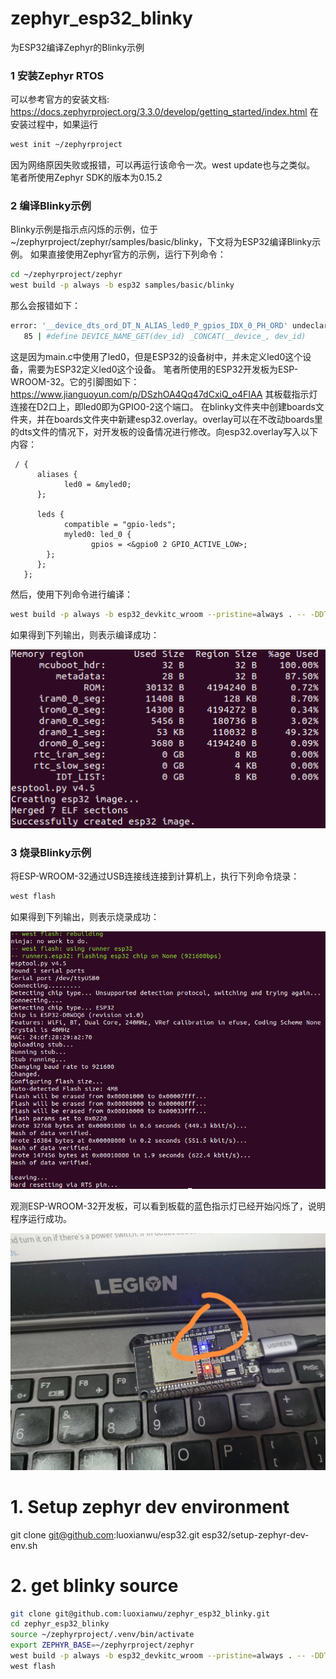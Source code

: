 # zephyr_esp32_blinky
为ESP32编译Zephyr的Blinky示例
### 1 安装Zephyr RTOS
可以参考官方的安装文档:
https://docs.zephyrproject.org/3.3.0/develop/getting_started/index.html
在安装过程中，如果运行
```bash
west init ~/zephyrproject
```
因为网络原因失败或报错，可以再运行该命令一次。west update也与之类似。
笔者所使用Zephyr SDK的版本为0.15.2

### 2 编译Blinky示例
Blinky示例是指示点闪烁的示例，位于~/zephyrproject/zephyr/samples/basic/blinky，下文将为ESP32编译Blinky示例。
如果直接使用Zephyr官方的示例，运行下列命令：
```bash
cd ~/zephyrproject/zephyr
west build -p always -b esp32 samples/basic/blinky
```
那么会报错如下：
```bash
error: '__device_dts_ord_DT_N_ALIAS_led0_P_gpios_IDX_0_PH_ORD' undeclared here (not in a function)  
   85 | #define DEVICE_NAME_GET(dev_id) _CONCAT(__device_, dev_id)
```
这是因为main.c中使用了led0，但是ESP32的设备树中，并未定义led0这个设备，需要为ESP32定义led0这个设备。
笔者所使用的ESP32开发板为ESP-WROOM-32。它的引脚图如下：
https://www.jianguoyun.com/p/DSzhOA4Qq47dCxiQ_o4FIAA
其板载指示灯连接在D2口上，即led0即为GPIO0-2这个端口。
在blinky文件夹中创建boards文件夹，并在boards文件夹中新建esp32.overlay。overlay可以在不改动boards里的dts文件的情况下，对开发板的设备情况进行修改。向esp32.overlay写入以下内容：
```dts
 / {
      aliases {
            led0 = &myled0;
      };

      leds {
            compatible = "gpio-leds";
            myled0: led_0 {
                  gpios = <&gpio0 2 GPIO_ACTIVE_LOW>;
        };
      };
   };
```
然后，使用下列命令进行编译：
```bash
west build -p always -b esp32_devkitc_wroom --pristine=always . -- -DDTC_OVERLAY_FILE=boards/esp32.overlay
```
如果得到下列输出，则表示编译成功：

![编译成功输出](https://github.com/hexiangdong2020/zephyr_esp32_blinky/blob/main/Screenshot%20from%202023-06-18%2020-47-19.png?raw=true "编译成功输出")
### 3 烧录Blinky示例
将ESP-WROOM-32通过USB连接线连接到计算机上，执行下列命令烧录：
```bash
west flash
```
如果得到下列输出，则表示烧录成功：

![烧录成功输出](https://github.com/hexiangdong2020/zephyr_esp32_blinky/blob/main/Screenshot%20from%202023-06-18%2020-50-03.png?raw=true "烧录成功输出")

观测ESP-WROOM-32开发板，可以看到板载的蓝色指示灯已经开始闪烁了，说明程序运行成功。

![ESP32运行Blinky示例](https://github.com/hexiangdong2020/zephyr_esp32_blinky/blob/main/%E5%BE%AE%E4%BF%A1%E5%9B%BE%E7%89%87_20230618230300.jpg?raw=true "ESP32运行Blinky示例")

# 1. Setup zephyr dev environment
git clone git@github.com:luoxianwu/esp32.git
esp32/setup-zephyr-dev-env.sh
# 2. get blinky source
```bash
git clone git@github.com:luoxianwu/zephyr_esp32_blinky.git
cd zephyr_esp32_blinky
source ~/zephyrproject/.venv/bin/activate
export ZEPHYR_BASE=~/zephyrproject/zephyr
west build -p always -b esp32_devkitc_wroom --pristine=always . -- -DDTC_OVERLAY_FILE=boards/esp32.overla
west flash
```


